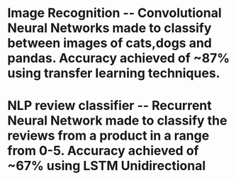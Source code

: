 # Image Recognition -- Convolutional Neural Networks made to classify between images of cats,dogs and pandas. Accuracy achieved of ~87% using transfer learning techniques.
# NLP review classifier -- Recurrent Neural Network made to classify the reviews from a product in a range from 0-5. Accuracy achieved of ~67% using LSTM Unidirectional 
